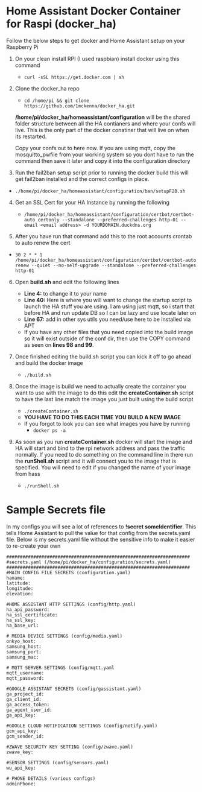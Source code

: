 # Home Assistant Docker Container for Raspi (docker_ha)
Follow the below steps to get docker and Home Assistant setup on your Raspberry Pi

1. On your clean install RPI (I used raspbian) install docker using this command
   - ```curl -sSL https://get.docker.com | sh```
2. Clone the docker_ha repo
   - ```cd /home/pi && git clone https://github.com/1mckenna/docker_ha.git```

   **/home/pi/docker_ha/homeassistant/configuration** will be the shared folder structure between all the HA contianers and where your confs will live. This is the only part of the docker conatiner that will live on when its restarted.
   
   Copy your confs out to here now. If you are using mqtt, copy the mosquitto_pwfile from your working system so you dont have to run the command then save it later and copy it into the configuration directory

3. Run the fail2ban setup script prior to running the docker build this will get fail2ban installed and the correct configs in place.
  - ```./home/pi/docker_ha/homeassistant/configuration/ban/setupF2B.sh```

4. Get an SSL Cert for your HA Instance by running the following  
   - ```/home/pi/docker_ha/homeassistant/configuration/certbot/certbot-auto certonly --standalone --preferred-challenges http-01 --email <email address> -d YOURDOMAIN.duckdns.org```

5. After you have run that command add this to the root accounts crontab to auto renew the cert
  - ```30 2 * * 1 /home/pi/docker_ha/homeassistant/configuration/certbot/certbot-auto renew --quiet --no-self-upgrade --standalone --preferred-challenges http-01```

6. Open **build.sh** and edit the following lines 
    - **Line 4:** to change it to your name
    - **Line 40:** Here is where you will want to change the startup script to launch the HA stuff you are using. I am using just mqtt, so i start that before HA and run update DB so I can be lazy and use locate later on
     - **Line 67:** add in other sys utils you need/use here to be installed via APT
     - If you have any other files that you need copied into the build image so it will exist outside of the conf dir, then use the COPY command as seen on **lines 98 and 99**.   
       
7. Once finished editing the build.sh script you can kick it off to go ahead and build the docker image
     - ```./build.sh```

8. Once the image is build we need to actually create the container you want to use with the image to do this edit the **createContainer.sh** script to have the last line match the image you just built using the build script
   - ```./createContainer.sh```
   - **YOU HAVE TO DO THIS EACH TIME YOU BUILD A NEW IMAGE**
   - If you forgot to look you can see what images you have by running 
        - ```docker ps -a```
   
9. As soon as you run **createContainer.sh** docker will start the image and HA will start and bind to the rpi network address and pass the traffic normally. If you need to do something on the command line in there run the **runShell.sh** script and it will connect you to the image that is specified. You will need to edit if you changed the name of your image from hass
    - ```./runShell.sh```


# Sample Secrets file
In my configs you will see a lot of references to **!secret someIdentifier**. This tells Home Assistant to pull the value for that config from the secrets.yaml file. Below is my secrets.yaml file without the sensitive info to make it easier to re-create your own
```
####################################################################
#secrets.yaml (/home/pi/docker_ha/configuration/secrets.yaml)
####################################################################
#MAIN CONFIG FILE SECRETS (configuration.yaml)
haname:
latitude:
longitude:
elevation:

#HOME ASSISTANT HTTP SETTINGS (config/http.yaml)
ha_api_password: 
ha_ssl_certificate:
ha_ssl_key: 
ha_base_url:

# MEDIA DEVICE SETTINGS (config/media.yaml)
onkyo_host:
samsung_host:
samsung_port:
samsung_mac:

# MQTT SERVER SETTINGS (config/mqtt.yaml
mqtt_username: 
mqtt_password: 

#GOOGLE ASSISTANT SECRETS (config/gassistant.yaml)
ga_project_id:
ga_client_id: 
ga_access_token:  
ga_agent_user_id:
ga_api_key:

#GOOGLE CLOUD NOTIFICATION SETTINGS (config/notify.yaml)
gcm_api_key:
gcm_sender_id: 

#ZWAVE SECURITY KEY SETTING (config/zwave.yaml)
zwave_key:

#SENSOR SETTINGS (config/sensors.yaml)
wu_api_key:

# PHONE DETAILS (various configs)
adminPhone: 
```
